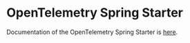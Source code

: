 # OpenTelemetry Spring Starter

Documentation of the OpenTelemetry Spring Starter is [here](https://opentelemetry.io/docs/zero-code/java/spring-boot/).
